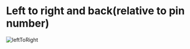 # Left to right and back(relative to pin number)

![leftToRight](https://github.com/Edveika/Arduino-LED/assets/113787144/ad2d536e-819b-46b7-91fe-056b632c3b21)
